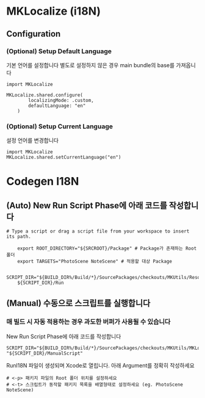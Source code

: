 # MKLocalize (i18N) 

## Configuration
### (Optional) Setup Default Language
기본 언어를 설정합니다
별도로 설정하지 않은 경우 main bundle의 base를 가져옵니다
```
import MKLocalize

MKLocalize.shared.configure(
        localizingMode: .custom,
        defaultLanguage: "en"
    )
```

### (Optional) Setup Current Language
설정 언어를 변경합니다
```
import MKLocalize
MKLocalize.shared.setCurrentLanguage("en")
```


# Codegen I18N
## (Auto) New Run Script Phase에 아래 코드를 작성합니다
```
# Type a script or drag a script file from your workspace to insert its path.
    
    export ROOT_DIRECTORY="${SRCROOT}/Package" # Package가 존재하는 Root폴더
    export TARGETS="PhotoScene NoteScene" # 적용할 대상 Package 
    
    SCRIPT_DIR="${BUILD_DIR%/Build/*}/SourcePackages/checkouts/MKUtils/Resources/LocalizeKit"
    ${SCRIPT_DIR}/Run

```


## (Manual) 수동으로 스크립트를 실행합니다
### 매 빌드 시 자동 적용하는 경우 과도한 버퍼가 사용될 수 있습니다

New Run Script Phase에 아래 코드를 작성합니다
```
SCRIPT_DIR="${BUILD_DIR%/Build/*}/SourcePackages/checkouts/MKUtils/MKLocalize"
"${SCRIPT_DIR}/ManualScript"
```

RunI18N 파일이 생성되며 Xcode로 열립니다.
아래 Argument를 정확히 작성하세요
```
# <-p> 패키지 파일의 Root 폴더 위치를 설정하세요
# <-t> 스크립트가 동작할 패키지 목록을 배열형태로 설정하세요 (eg. PhotoScene NoteScene)
```
